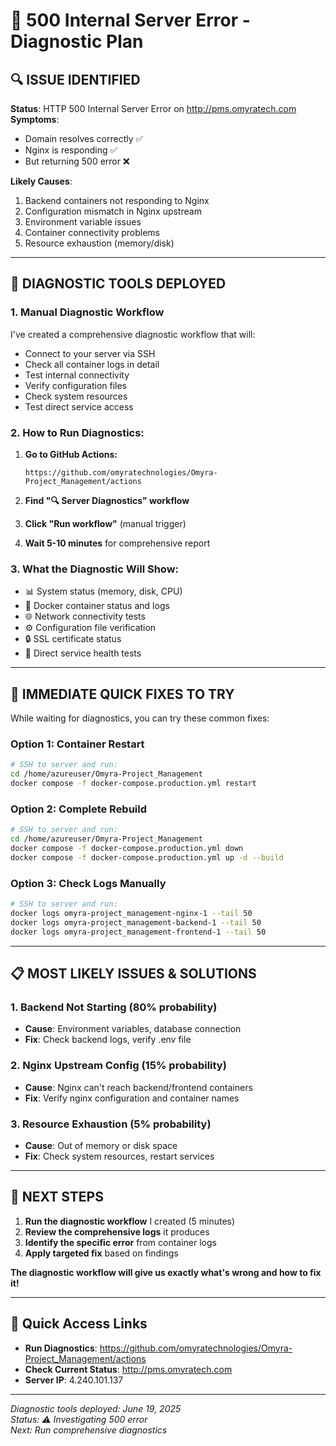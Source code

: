 # 🚨 500 Internal Server Error - Diagnostic Plan

## 🔍 **ISSUE IDENTIFIED**

**Status**: HTTP 500 Internal Server Error on http://pms.omyratech.com  
**Symptoms**: 
- Domain resolves correctly ✅
- Nginx is responding ✅ 
- But returning 500 error ❌

**Likely Causes**:
1. Backend containers not responding to Nginx
2. Configuration mismatch in Nginx upstream
3. Environment variable issues
4. Container connectivity problems
5. Resource exhaustion (memory/disk)

---

## 🔧 **DIAGNOSTIC TOOLS DEPLOYED**

### **1. Manual Diagnostic Workflow** 
I've created a comprehensive diagnostic workflow that will:
- Connect to your server via SSH
- Check all container logs in detail
- Test internal connectivity 
- Verify configuration files
- Check system resources
- Test direct service access

### **2. How to Run Diagnostics:**

1. **Go to GitHub Actions:**
   ```
   https://github.com/omyratechnologies/Omyra-Project_Management/actions
   ```

2. **Find "🔍 Server Diagnostics" workflow**

3. **Click "Run workflow"** (manual trigger)

4. **Wait 5-10 minutes** for comprehensive report

### **3. What the Diagnostic Will Show:**
- 📊 System status (memory, disk, CPU)
- 🐳 Docker container status and logs
- 🌐 Network connectivity tests
- ⚙️ Configuration file verification
- 🔒 SSL certificate status
- 🧪 Direct service health tests

---

## 🚀 **IMMEDIATE QUICK FIXES TO TRY**

While waiting for diagnostics, you can try these common fixes:

### **Option 1: Container Restart**
```bash
# SSH to server and run:
cd /home/azureuser/Omyra-Project_Management
docker compose -f docker-compose.production.yml restart
```

### **Option 2: Complete Rebuild**
```bash
# SSH to server and run:
cd /home/azureuser/Omyra-Project_Management
docker compose -f docker-compose.production.yml down
docker compose -f docker-compose.production.yml up -d --build
```

### **Option 3: Check Logs Manually**
```bash
# SSH to server and run:
docker logs omyra-project_management-nginx-1 --tail 50
docker logs omyra-project_management-backend-1 --tail 50
docker logs omyra-project_management-frontend-1 --tail 50
```

---

## 📋 **MOST LIKELY ISSUES & SOLUTIONS**

### **1. Backend Not Starting (80% probability)**
- **Cause**: Environment variables, database connection
- **Fix**: Check backend logs, verify .env file

### **2. Nginx Upstream Config (15% probability)**  
- **Cause**: Nginx can't reach backend/frontend containers
- **Fix**: Verify nginx configuration and container names

### **3. Resource Exhaustion (5% probability)**
- **Cause**: Out of memory or disk space
- **Fix**: Check system resources, restart services

---

## 🎯 **NEXT STEPS**

1. **Run the diagnostic workflow** I created (5 minutes)
2. **Review the comprehensive logs** it produces
3. **Identify the specific error** from container logs
4. **Apply targeted fix** based on findings

**The diagnostic workflow will give us exactly what's wrong and how to fix it!**

---

## 🔗 **Quick Access Links**

- **Run Diagnostics**: https://github.com/omyratechnologies/Omyra-Project_Management/actions
- **Check Current Status**: http://pms.omyratech.com
- **Server IP**: 4.240.101.137

---

*Diagnostic tools deployed: June 19, 2025*  
*Status: ⚠️ Investigating 500 error*  
*Next: Run comprehensive diagnostics*
